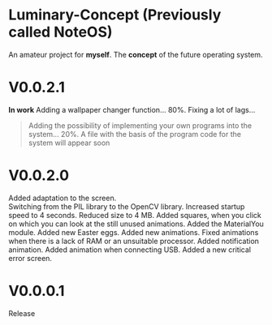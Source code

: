 # Luminary-Concept (Previously called NoteOS)
An amateur project for **myself**. The **concept** of the future operating system.

# V0.0.2.1
**In work**
Adding a wallpaper changer function... 80%.
Fixing a lot of lags...
>Adding the possibility of implementing your own programs into the system... 20%.
A file with the basis of the program code for the system will appear soon



# V0.0.2.0
Added adaptation to the screen.\
Switching from the PIL library to the OpenCV library.
Increased startup speed to 4 seconds.
Reduced size to 4 MB.
Added squares, when you click on which you can look at the still unused animations.
Added the MaterialYou module.
Added new Easter eggs.
Added new animations.
Fixed animations when there is a lack of RAM or an unsuitable processor.
Added notification animation.
Added animation when connecting USB.
Added a new critical error screen.


# V0.0.0.1
Release
